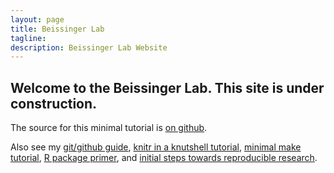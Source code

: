 ```yaml
---
layout: page
title: Beissinger Lab
tagline:
description: Beissinger Lab Website
---
```

Welcome to the Beissinger Lab. This site is under construction.
---

The source for this minimal tutorial is [on github](http://github.com/kbroman/simple_site).

Also see my
[git/github guide](http://kbroman.org/github_tutorial),
[knitr in a knutshell tutorial](http://kbroman.org/knitr_knutshell),
[minimal make tutorial](http://kbroman.org/minimal_make),
[R package primer](http://kbroman.org/pkg_primer),
and [initial steps towards reproducible research](http://kbroman.org/steps2rr).
